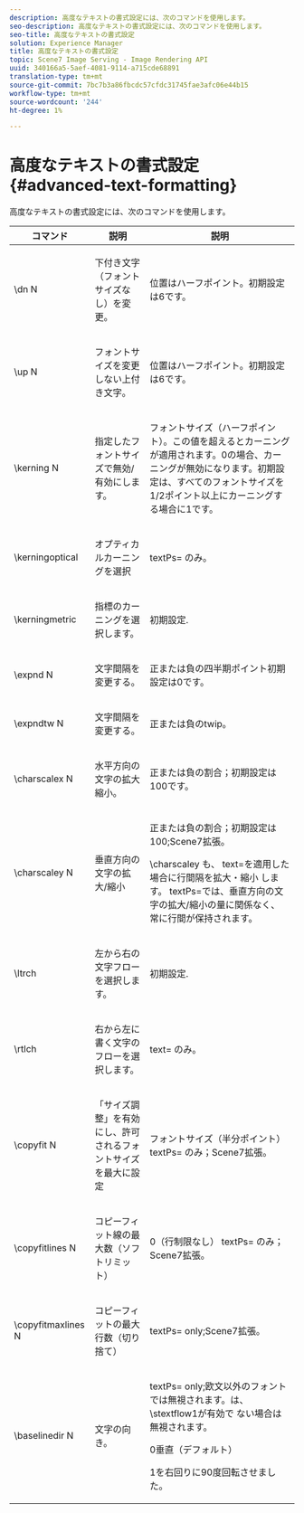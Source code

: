 ```yaml
---
description: 高度なテキストの書式設定には、次のコマンドを使用します。
seo-description: 高度なテキストの書式設定には、次のコマンドを使用します。
seo-title: 高度なテキストの書式設定
solution: Experience Manager
title: 高度なテキストの書式設定
topic: Scene7 Image Serving - Image Rendering API
uuid: 340166a5-5aef-4081-9114-a715cde68891
translation-type: tm+mt
source-git-commit: 7bc7b3a86fbcdc57cfdc31745fae3afc06e44b15
workflow-type: tm+mt
source-wordcount: '244'
ht-degree: 1%

---
```



# 高度なテキストの書式設定{#advanced-text-formatting}

高度なテキストの書式設定には、次のコマンドを使用します。

<table id="table_43B2EB887C0F471BB60C23B570E7D3D2"> 
 <thead> 
  <tr> 
   <th class="entry"> コマンド </th> 
   <th class="entry"> 説明 </th> 
   <th class="entry"> 説明 </th> 
  </tr> 
 </thead>
 <tbody> 
  <tr> 
   <td> <span class="codeph"> \dn  <span class="varname"> N  </span> </span> </td> 
   <td> <p>下付き文字（フォントサイズなし）を変更。 </p> </td> 
   <td> <p>位置はハーフポイント。初期設定は6です。 </p> </td> 
  </tr> 
  <tr> 
   <td> <span class="codeph"> \up  <span class="varname"> N  </span> </span> </td> 
   <td> <p>フォントサイズを変更しない上付き文字。 </p> </td> 
   <td> <p>位置はハーフポイント。初期設定は6です。 </p> </td> 
  </tr> 
  <tr> 
   <td> <span class="codeph"> \kerning  <span class="varname"> N  </span> </span> </td> 
   <td> <p>指定したフォントサイズで無効/有効にします。 </p> </td> 
   <td> <p>フォントサイズ（ハーフポイント）。この値を超えるとカーニングが適用されます。0の場合、カーニングが無効になります。初期設定は、すべてのフォントサイズを1/2ポイント以上にカーニングする場合に1です。 </p> </td> 
  </tr> 
  <tr> 
   <td> <span class="codeph"> \kerningoptical  </span> </td> 
   <td> <p>オプティカルカーニングを選択 </p> </td> 
   <td> <p> <span class="codeph"> textPs= </span> のみ。 </p> </td> 
  </tr> 
  <tr> 
   <td> <span class="codeph"> \kerningmetric  </span> </td> 
   <td> <p>指標のカーニングを選択します。 </p> </td> 
   <td> <p>初期設定. </p> </td> 
  </tr> 
  <tr> 
   <td> <span class="codeph"> \expnd  <span class="varname"> N  </span> </span> </td> 
   <td> <p>文字間隔を変更する。 </p> </td> 
   <td> <p>正または負の四半期ポイント初期設定は0です。 </p> </td> 
  </tr> 
  <tr> 
   <td> <span class="codeph"> \expndtw  <span class="varname"> N  </span> </span> </td> 
   <td> <p>文字間隔を変更する。 </p> </td> 
   <td> <p>正または負のtwip。 </p> </td> 
  </tr> 
  <tr> 
   <td> <span class="codeph"> \charscalex  <span class="varname"> N  </span> </span> </td> 
   <td> <p>水平方向の文字の拡大縮小。 </p> </td> 
   <td> <p>正または負の割合；初期設定は100です。 </p> </td> 
  </tr> 
  <tr> 
   <td> <span class="codeph"> \charscaley  <span class="varname"> N  </span> </span> </td> 
   <td> <p>垂直方向の文字の拡大/縮小 </p> </td> 
   <td> <p>正または負の割合；初期設定は100;Scene7拡張。 </p> <p> <span class="codeph"> \charscaley </span> も、 <span class="codeph"> text=を適用した場合に行間隔を拡大・縮小 </span>します。<span class="codeph"> textPs=では、垂直方向の文字の拡大/縮小の量に関係なく、 </span> 常に行間が保持されます。 </p> </td> 
  </tr> 
  <tr> 
   <td> <span class="codeph"> \ltrch  </span> </td> 
   <td> <p>左から右の文字フローを選択します。 </p> </td> 
   <td> <p>初期設定. </p> </td> 
  </tr> 
  <tr> 
   <td> <span class="codeph"> \rtlch  </span> </td> 
   <td> <p>右から左に書く文字のフローを選択します。 </p> </td> 
   <td> <p> <span class="codeph"> text= </span> のみ。 </p> </td> 
  </tr> 
  <tr> 
   <td> <span class="codeph"> \copyfit  <span class="varname"> N  </span> </span> </td> 
   <td> <p>「サイズ調整」を有効にし、許可されるフォントサイズを最大に設定 </p> </td> 
   <td> <p>フォントサイズ（半分ポイント）<span class="codeph"> textPs= </span>のみ；Scene7拡張。 </p> </td> 
  </tr> 
  <tr> 
   <td> <span class="codeph"> \copyfitlines  <span class="varname"> N  </span> </span> </td> 
   <td> <p>コピーフィット線の最大数（ソフトリミット） </p> </td> 
   <td> <p>0（行制限なし）<span class="codeph"> textPs= </span>のみ；Scene7拡張。 </p> </td> 
  </tr> 
  <tr> 
   <td> <span class="codeph"> \copyfitmaxlines  <span class="varname"> N  </span> </span> </td> 
   <td> <p>コピーフィットの最大行数（切り捨て） </p> </td> 
   <td> <p> <span class="codeph"> textPs=  </span> only;Scene7拡張。 </p> </td> 
  </tr> 
  <tr> 
   <td> <span class="codeph"> \baselinedir  <span class="varname"> N  </span> </span> </td> 
   <td> <p>文字の向き。 </p> </td> 
   <td> <p> <span class="codeph"> textPs=  </span> only;欧文以外のフォントでは無視されます。は、 <span class="codeph"> \stextflow1が有効で </span> ない場合は無視されます。 </p> <p>0垂直（デフォルト） </p> <p>1を右回りに90度回転させました。 </p> </td> 
  </tr> 
 </tbody> 
</table>

